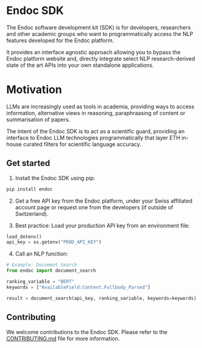 # Endoc SDK

The Endoc software development kit (SDK) is for developers, researchers and other academic groups who want to programmatically access the NLP features developed for the Endoc platform.

It provides an interface agnostic approach allowing you to bypass the Endoc platform website and, directly integrate select NLP research-derived state of the art APIs into your own standalone applications.

# Motivation

LLMs are increasingly used as tools in academia, providing ways to access information, alternative views in reasoning, paraphraasing of content or summarisation of papers.

The intent of the Endoc SDK is to act as a scientific guard, providing an interface to Endoc LLM technologies programmatically that layer ETH in-house curated filters for scientific language accuracy.

## Get started

1. Install the Endoc SDK using pip:

```bash
pip install endoc
```

2. Get a free API key from the Endoc platform, under your Swiss affiliated account page or request one from the developers (if outside of Switzerland).

3. Best practice: Load your production API key from an environment file:

```python
load_dotenv()
api_key = os.getenv("PROD_API_KEY")
```

4. Call an NLP function:

```python
# Example: Document Search
from endoc import document_search

ranking_variable = "BERT"
keywords = ["AvailableField:Content.Fullbody_Parsed"]

result = document_search(api_key, ranking_variable, keywords=keywords)
```

## Contributing

We welcome contributions to the Endoc SDK. Please refer to the [CONTRIBUTING.md](CONTRIBUTING.md) file for more information.
